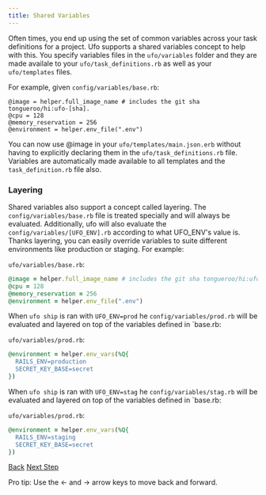 ```yaml
---
title: Shared Variables
---
```


Often times, you end up using the set of common variables across your task definitions for a project.  Ufo supports a shared variables concept to help with this.  You specify variables files in the `ufo/variables` folder and they are made availale to your `ufo/task_definitions.rb` as well as your `ufo/templates` files.

For example, given `config/variables/base.rb`:

```
@image = helper.full_image_name # includes the git sha tongueroo/hi:ufo-[sha].
@cpu = 128
@memory_reservation = 256
@environment = helper.env_file(".env")
```

You can now use @image in your `ufo/templates/main.json.erb` without having to explicitly declaring them in the `ufo/task_definitions.rb` file.  Variables are automatically made available to all templates and the `task_definition.rb` file also.

### Layering

Shared variables also support a concept called layering.  The `config/variables/base.rb` file is treated specially and will always be evaluated.  Additionally, ufo will also evaluate the `config/variables/[UFO_ENV].rb` according to what UFO_ENV's value is. Thanks layering, you can easily override variables to suite different environments like production or staging. For example:

`ufo/variables/base.rb`:

```ruby
@image = helper.full_image_name # includes the git sha tongueroo/hi:ufo-[sha].
@cpu = 128
@memory_reservation = 256
@environment = helper.env_file(".env")
```

When `ufo ship` is ran with `UFO_ENV=prod` he `config/variables/prod.rb` will be evaluated and layered on top of the variables defined in `base.rb:

`ufo/variables/prod.rb`:

```ruby
@environment = helper.env_vars(%Q{
  RAILS_ENV=production
  SECRET_KEY_BASE=secret
})
```

When `ufo ship` is ran with `UFO_ENV=stag` he `config/variables/stag.rb` will be evaluated and layered on top of the variables defined in `base.rb:


`ufo/variables/prod.rb`:

```ruby
@environment = helper.env_vars(%Q{
  RAILS_ENV=staging
  SECRET_KEY_BASE=secret
})
```


<a id="prev" class="btn btn-basic" href="{% link _docs/ufo-env.md %}">Back</a>
<a id="next" class="btn btn-primary" href="{% link _docs/helpers.md %}">Next Step</a>
<p class="keyboard-tip">Pro tip: Use the <- and -> arrow keys to move back and forward.</p>

